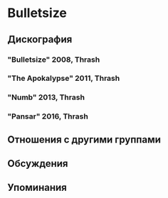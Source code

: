 # Bulletsize



## Дискография

### "Bulletsize" 2008, Thrash



### "The Apokalypse" 2011, Thrash



### "Numb" 2013, Thrash



### "Pansar" 2016, Thrash




## Отношения с другими группами


## Обсуждения


## Упоминания

